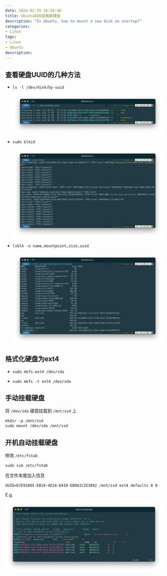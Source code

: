```yaml
---
date: 2024-02-29 16:34:56
title: Ubuntu如何挂载新硬盘
description: "In Ubuntu, how to mount a new disk on startup?"
categories: 
- Linux
tags: 
- Linux
- Ubuntu 
description: 
---
```


## 查看硬盘UUID的几种方法

- `ls -l /dev/disk/by-uuid`

  ![](41_ubuntu_uuid/ls_dev_disk_by_uuid.png)

- `sudo blkid`

  ![](41_ubuntu_uuid/sudo_blkid.png)

- `lsblk -o name,mountpoint,size,uuid`

  ![](41_ubuntu_uuid/lsblk.png)

## 格式化硬盘为ext4

- `sudo mkfs.ext4 /dev/sda`

- `sudo mkfs -t ext4 /dev/sda`

  



## 手动挂载硬盘

将 `/dev/sda` 硬盘挂载到 `/mnt/ssd` 上

```shell
mkdir -p /mnt/ssd
sudo mount /dev/sda /mnt/ssd
```



## 开机自动挂载硬盘

修改 `/etc/fstab`

```shell
sudo vim /etc/fstab
```

在文件末尾加入信息

```
UUID=67E91005-EB18-4E24-8410-EB9A1C2E3882 /mnt/ssd ext4 defaults 0 0
```

E.g.

![](41_ubuntu_uuid/etc_fstab.png)



